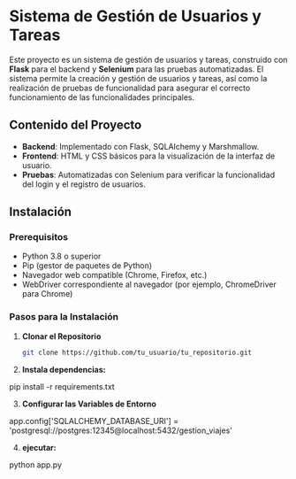 # Sistema de Gestión de Usuarios y Tareas

Este proyecto es un sistema de gestión de usuarios y tareas, construido con **Flask** para el backend y **Selenium** para las pruebas automatizadas. El sistema permite la creación y gestión de usuarios y tareas, así como la realización de pruebas de funcionalidad para asegurar el correcto funcionamiento de las funcionalidades principales.

## Contenido del Proyecto

- **Backend**: Implementado con Flask, SQLAlchemy y Marshmallow.
- **Frontend**: HTML y CSS básicos para la visualización de la interfaz de usuario.
- **Pruebas**: Automatizadas con Selenium para verificar la funcionalidad del login y el registro de usuarios.

## Instalación

### Prerequisitos

- Python 3.8 o superior
- Pip (gestor de paquetes de Python)
- Navegador web compatible (Chrome, Firefox, etc.)
- WebDriver correspondiente al navegador (por ejemplo, ChromeDriver para Chrome)

### Pasos para la Instalación

1. **Clonar el Repositorio**

   ```bash
   git clone https://github.com/tu_usuario/tu_repositorio.git

2. **Instala dependencias:**

pip install -r requirements.txt


3. **Configurar las Variables de Entorno**

app.config['SQLALCHEMY_DATABASE_URI'] = 'postgresql://postgres:12345@localhost:5432/gestion_viajes'

4. **ejecutar:**

python app.py
